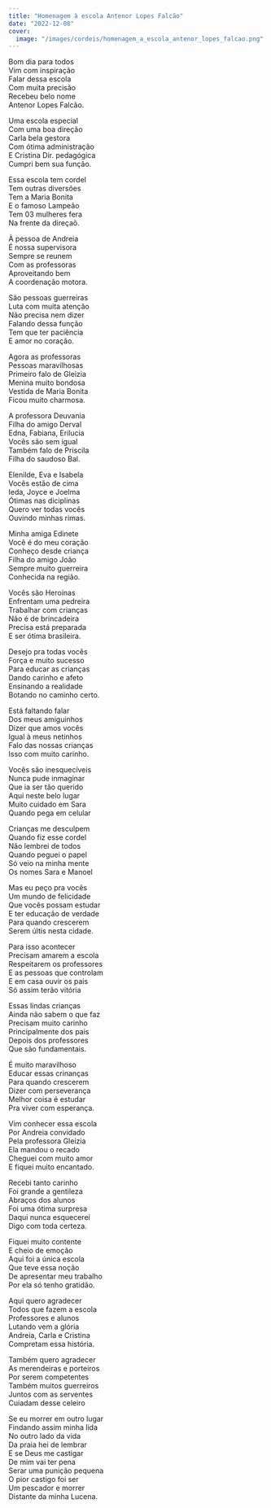 ```yaml
---
title: "Homenagem à escola Antenor Lopes Falcão"
date: "2022-12-08"
cover:
  image: "/images/cordeis/homenagem_a_escola_antenor_lopes_falcao.png"
---
```


Bom dia para todos  
Vim com inspiração  
Falar dessa escola  
Com muita precisão  
Recebeu  belo nome  
Antenor Lopes Falcão.  

Uma escola especial  
Com uma boa direção  
Carla  bela  gestora  
Com ótima administração  
E Cristina  Dir. pedagógica  
Cumpri bem sua função.  

Essa escola tem cordel  
Tem outras diversões  
Tem a  Maria Bonita  
E o famoso Lampeão  
Tem 03 mulheres fera  
Na frente da direçaõ.  

À pessoa de Andreia  
É nossa supervisora  
Sempre se reunem  
Com as professoras  
Aproveitando bem  
A coordenação motora.  

<!-- pagebreak -->

São pessoas guerreiras  
Luta com muita atenção  
Não precisa nem dizer  
Falando dessa função  
Tem que ter paciência  
E  amor no coração.  

Agora as professoras  
Pessoas maravilhosas  
Primeiro falo de Gleizia  
Menina muito bondosa  
Vestida de Maria Bonita  
Ficou muito charmosa.  

A professora Deuvania  
Filha do  amigo Derval  
Edna, Fabiana, Erilucia  
Vocês são sem  igual  
Também falo de Priscila  
Filha do saudoso  Bal.  

Elenilde, Eva e Isabela  
Vocês estão de cima  
Ieda, Joyce e Joelma  
Ótimas nas diciplinas  
Quero ver todas vocês  
Ouvindo minhas rimas.  

Minha amiga  Edinete  
Você é do meu coração  
Conheço desde criança  
Filha do  amigo João  
Sempre muito guerreira  
Conhecida na região.  

<!-- pagebreak -->

Vocês são  Heroínas  
Enfrentam uma pedreira  
Trabalhar com crianças  
Não é de brincadeira  
Precisa está preparada  
E ser ótima  brasileira.  

Desejo pra todas vocês  
Força e muito sucesso  
Para educar as crianças  
Dando carinho e afeto  
Ensinando a realidade  
Botando no caminho certo.  

Está faltando falar  
Dos meus amiguinhos  
Dizer que amos vocês  
Igual à meus netinhos  
Falo das nossas crianças  
Isso com muito carinho.  

Vocês são inesquecíveis  
Nunca pude inmaginar  
Que ia ser tão querido  
Aqui neste belo lugar  
Muito cuidado em Sara  
Quando pega em celular  

Crianças me desculpem  
Quando fiz esse  cordel  
Não  lembrei de todos  
Quando peguei o papel  
Só veio na minha mente  
Os nomes Sara e Manoel  

<!-- pagebreak -->

Mas eu peço pra vocês  
Um mundo de felicidade  
Que vocês possam estudar  
E ter educação de verdade  
Para quando crescerem  
Serem últis nesta cidade.  

Para isso acontecer  
Precisam amarem a escola  
Respeitarem os professores  
E as pessoas que controlam  
E em casa ouvir os pais  
Só assim terão  vitória  

Essas lindas crianças  
Ainda não sabem o que faz  
Precisam muito  carinho  
Principalmente dos pais  
Depois dos professores  
Que são fundamentais.  

É muito maravilhoso  
Educar essas crinanças  
Para quando crescerem  
Dizer com perseverança  
Melhor coisa é estudar  
Pra viver com  esperança.  

<!-- pagebreak -->

Vim conhecer essa escola  
Por Andreia  convidado  
Pela professora Gleizia  
Ela mandou o recado  
Cheguei com muito amor  
E fiquei muito encantado.  

Recebi tanto carinho  
Foi grande a gentileza  
Abraços dos alunos  
Foi uma ótima surpresa  
Daqui nunca esquecerei  
Digo com toda certeza.  

Fiquei muito contente  
E cheio de emoção  
Aqui foi a única escola  
Que teve essa noção  
De apresentar meu trabalho  
Por ela só tenho gratidão.  

Aqui quero agradecer  
Todos que fazem a escola  
Professores e alunos  
Lutando vem a glória  
Andreia, Carla e Cristina  
Compretam essa história.  

<!-- pagebreak -->

Também quero agradecer  
As merendeiras e porteiros  
Por serem competentes  
Também muitos guerreiros  
Juntos com as serventes  
Cuiadam desse celeiro  

Se eu morrer em outro lugar  
Findando assim minha lida  
No outro lado da vida  
Da praia hei de lembrar  
E se Deus me castigar  
De mim vai ter pena  
Serar uma punição pequena  
O pior castigo foi ser  
Um pescador e morrer  
Distante da minha  Lucena.  
